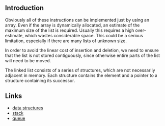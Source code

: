 ## Introduction

Obviously all of these instructions can be implemented just by using an array.
Even if the array is dynamically allocated, an estimate of the maximum size of the list is required.
Usually this requires a high over-estimate, which wastes considerable space.
This could be a serious limitation, especially if there are many lists of unknown size.

In order to avoid the linear cost of insertion and deletion, we need to ensure that the list is not stored contiguously, since otherwise entire parts of the list will need to be moved.

The linked list consists of a series of structures, which are not necessarily adjacent in memory.
Each structure contains the element and a pointer to a structure containing its successor.

## Links

- [data structures](/docs/CS/Algorithms/Algorithms.md?id=data-structures)
- [stack](/docs/CS/Algorithms/stack.md)
- [queue](/docs/CS/Algorithms/queue.md)
